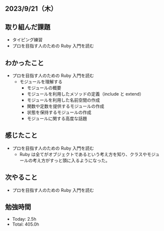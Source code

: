 ## 2023/9/21（木）

## 取り組んだ課題

- タイピング練習
- プロを目指す人のための Ruby 入門を読む

## わかったこと

- プロを目指す人のための Ruby 入門を読む
  - モジュールを理解する
    - モジュールの概要
    - モジュールを利用したメソッドの定義（include と extend）
    - モジュールを利用した名前空間の作成
    - 関数や定数を提供するモジュールの作成
    - 状態を保持するモジュールの作成
    - モジュールに関する高度な話題

## 感じたこと

- プロを目指す人のための Ruby 入門を読む
  - Ruby は全てがオブジェクトであるという考え方を知り、クラスやモジュールの考え方がすっと頭に入るようになった。

## 次やること

- プロを目指す人のための Ruby 入門を読む

## 勉強時間

- Today: 2.5h
- Total: 405.0h
